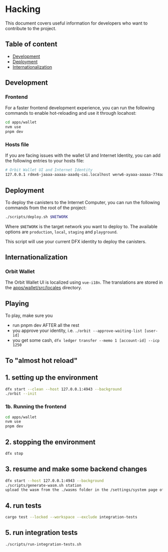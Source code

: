 # Hacking

This document covers useful information for developers who want to contribute to the project.

## Table of content

- [Development](#development)
- [Deployment](#deployment)
- [Internationalization](#internationalization)

## Development

### Frontend

For a faster frontend development experience, you can run the following commands to enable hot-reloading and use it through locahost:

```sh
cd apps/wallet
nvm use
pnpm dev
```

### Hosts file

If you are facing issues with the wallet UI and Internet Identity, you can add the following entries to your hosts file:

```sh
# Orbit Wallet UI and Internet Identity
127.0.0.1 rdmx6-jaaaa-aaaaa-aaadq-cai.localhost werw6-ayaaa-aaaaa-774aa-cai.localhost
```

## Deployment

To deploy the canisters to the Internet Computer, you can run the following commands from the root of the project:

```bash
./scripts/deploy.sh $NETWORK
```

Where `$NETWORK` is the target network you want to deploy to. The available options are `production`, `local`, `staging` and `playground`.

This script will use your current DFX identity to deploy the canisters.

## Internationalization

### Orbit Wallet

The Orbit Wallet UI is localized using `vue-i18n`. The translations are stored in the [apps/wallet/src/locales](./apps/wallet/src/locales) directory.

## Playing

To play, make sure you

- run pnpm dev AFTER all the rest
- you approve your identity, i.e. `./orbit --approve-waiting-list [user-id]`
- you get some cash, `dfx ledger transfer --memo 1 [account-id] --icp 1250`

## To "almost hot reload"

## 1. setting up the environment

```sh
dfx start --clean --host 127.0.0.1:4943 --background
./orbit --init
```

### 1b. Running the frontend

```sh
cd apps/wallet
nvm use
pnpm dev
```

## 2. stopping the environment

```sh
dfx stop
```

## 3. resume and make some backend changes

```sh
dfx start --host 127.0.0.1:4943 --background
./scripts/generate-wasm.sh station
upload the wasm from the ./wasms folder in the /settings/system page of the orbit wallet
```

## 4. run tests

```sh
cargo test --locked --workspace --exclude integration-tests
```

## 5. run integration tests

```sh
./scripts/run-integration-tests.sh
```

